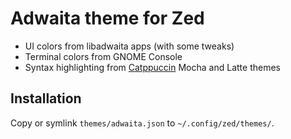 # Adwaita theme for Zed

- UI colors from libadwaita apps (with some tweaks)
- Terminal colors from GNOME Console
- Syntax highlighting from [Catppuccin](https://github.com/catppuccin/zed) Mocha and Latte themes

## Installation

Copy or symlink `themes/adwaita.json` to `~/.config/zed/themes/`.
